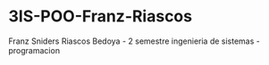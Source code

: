 # 3IS-POO-Franz-Riascos
Franz Sniders Riascos Bedoya - 2 semestre ingenieria de sistemas - programacion 
